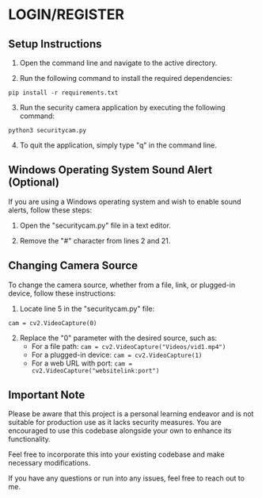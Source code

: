 # LOGIN/REGISTER

## Setup Instructions

1. Open the command line and navigate to the active directory.

2. Run the following command to install the required dependencies:
```
pip install -r requirements.txt
```

3. Run the security camera application by executing the following command:
```
python3 securitycam.py
```

4. To quit the application, simply type "q" in the command line.

## Windows Operating System Sound Alert (Optional)

If you are using a Windows operating system and wish to enable sound alerts, follow these steps:

1. Open the "securitycam.py" file in a text editor.

2. Remove the "#" character from lines 2 and 21.

## Changing Camera Source

To change the camera source, whether from a file, link, or plugged-in device, follow these instructions:

1. Locate line 5 in the "securitycam.py" file:
```
cam = cv2.VideoCapture(0)
```

2. Replace the "0" parameter with the desired source, such as:
   - For a file path: `cam = cv2.VideoCapture("Videos/vid1.mp4")`
   - For a plugged-in device: `cam = cv2.VideoCapture(1)`
   - For a web URL with port: `cam = cv2.VideoCapture("websitelink:port")`

## Important Note

Please be aware that this project is a personal learning endeavor and is not suitable for production use as it lacks security measures. You are encouraged to use this codebase alongside your own to enhance its functionality.

Feel free to incorporate this into your existing codebase and make necessary modifications.

If you have any questions or run into any issues, feel free to reach out to me.